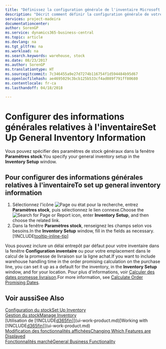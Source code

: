 ```yaml
---
title: "Définissez la configuration générale de l'inventaire Microsoft Docs"
description: "Décrit comment définir la configuration générale de votre inventaire, telles que la série de numéros et les emplacements, de façon à pouvoir, par exemple, gérer votre entrepôt et votre inventaire."
services: project-madeira
documentationcenter: 
author: SorenGP
ms.service: dynamics365-business-central
ms.topic: article
ms.devlang: na
ms.tgt_pltfrm: na
ms.workload: na
ms.search.keywords: warehouse, stock
ms.date: 08/23/2017
ms.author: SorenGP
ms.translationtype: HT
ms.sourcegitcommit: 7c346455a9e27d7274b116754f1d594484b95d67
ms.openlocfilehash: ae4695029c3bcb125b533cf4ad089f791ff80680
ms.contentlocale: fr-ca
ms.lasthandoff: 04/18/2018

---
```

# <a name="set-up-general-inventory-information"></a><span data-ttu-id="bf129-103">Configurer des informations générales relatives à l'inventaire</span><span class="sxs-lookup"><span data-stu-id="bf129-103">Set Up General Inventory Information</span></span>
<span data-ttu-id="bf129-104">Vous pouvez spécifier des paramètres de stock généraux dans la fenêtre **Paramètres stock**.</span><span class="sxs-lookup"><span data-stu-id="bf129-104">You specify your general inventory setup in the **Inventory Setup** window.</span></span>

## <a name="to-set-up-general-inventory-information"></a><span data-ttu-id="bf129-105">Pour configurer des informations générales relatives à l'inventaire</span><span class="sxs-lookup"><span data-stu-id="bf129-105">To set up general inventory information</span></span>
1. <span data-ttu-id="bf129-106">Sélectionnez l'icône ![Page ou état pour la recherche](media/ui-search/search_small.png "icône Page ou état pour la recherche"), entrez **Paramètres stock**, puis sélectionnez le lien connexe.</span><span class="sxs-lookup"><span data-stu-id="bf129-106">Choose the ![Search for Page or Report](media/ui-search/search_small.png "Search for Page or Report icon") icon, enter **Inventory Setup**, and then choose the related link.</span></span>
2. <span data-ttu-id="bf129-107">Dans la fenêtre **Paramètres stock**, renseignez les champs selon vos besoins.</span><span class="sxs-lookup"><span data-stu-id="bf129-107">In the **Inventory Setup** window, fill in the fields as necessary.</span></span> [!INCLUDE[tooltip-inline-tip](includes/tooltip-inline-tip_md.md)]

<span data-ttu-id="bf129-108">Vous pouvez inclure un délai entrepôt par défaut pour votre inventaire dans la fenêtre **Configuration inventaire** ou pour votre emplacement dans le calcul de la promesse de livraison sur la ligne achat.</span><span class="sxs-lookup"><span data-stu-id="bf129-108">If you want to include warehouse handling time in the order promising calculation on the purchase line, you can set it up as a default for the inventory, in the **Inventory Setup** window, and for your location.</span></span> <span data-ttu-id="bf129-109">Pour plus d'informations, voir [Calculer des dates promesse livraison](sales-how-to-calculate-order-promising-dates.md).</span><span class="sxs-lookup"><span data-stu-id="bf129-109">For more information, see [Calculate Order Promising Dates](sales-how-to-calculate-order-promising-dates.md).</span></span>  

## <a name="see-also"></a><span data-ttu-id="bf129-110">Voir aussi</span><span class="sxs-lookup"><span data-stu-id="bf129-110">See Also</span></span>
[<span data-ttu-id="bf129-111">Configuration du stock</span><span class="sxs-lookup"><span data-stu-id="bf129-111">Set Up Inventory</span></span>](inventory-setup-inventory.md)  
[<span data-ttu-id="bf129-112">Gestion du stock</span><span class="sxs-lookup"><span data-stu-id="bf129-112">Manage Inventory</span></span>](inventory-manage-inventory.md)  
<span data-ttu-id="bf129-113">[Utilisation de [!INCLUDE[d365fin](includes/d365fin_md.md)]](ui-work-product.md)</span><span class="sxs-lookup"><span data-stu-id="bf129-113">[Working with [!INCLUDE[d365fin](includes/d365fin_md.md)]](ui-work-product.md)</span></span>  
[<span data-ttu-id="bf129-114">Modification des fonctionnalités affichées</span><span class="sxs-lookup"><span data-stu-id="bf129-114">Changing Which Features are Displayed</span></span>](ui-experiences.md)  
[<span data-ttu-id="bf129-115">Fonctionnalités marché</span><span class="sxs-lookup"><span data-stu-id="bf129-115">General Business Functionality</span></span>](ui-across-business-areas.md)

